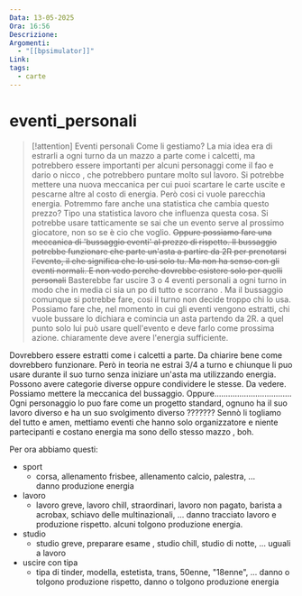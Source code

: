 ```yaml
---
Data: 13-05-2025
Ora: 16:56
Descrizione: 
Argomenti:
  - "[[bpsimulator]]"
Link: 
tags:
  - carte
---
```

# eventi_personali

>[!attention] Eventi personali
>Come li gestiamo? La mia idea era di estrarli a ogni turno da un mazzo a parte come i calcetti, ma potrebbero essere importanti per alcuni personaggi come il fao e dario o nicco , che potrebbero puntare molto sul lavoro.
>Si potrebbe mettere una nuova meccanica per cui puoi scartare le carte uscite e pescarne altre al costo di energia. Però cosi ci vuole parecchia energia. Potremmo fare anche una statistica che cambia questo prezzo?
>Tipo una statistica lavoro che influenza questa cosa. Si potrebbe usare tatticamente se sai che un evento serve al prossimo giocatore, non so se è cio che voglio. ~~Oppure possiamo fare una meccanica di 'bussaggio eventi' al prezzo di rispetto. Il bussaggio potrebbe funzionare che parte un'asta a partire da 2R per prenotarsi l'evento, il che significa che lo usi solo tu. Ma non ha senso con gli eventi normali. E non vedo perche dovrebbe esistere solo per quelli personali~~
>Basterebbe far uscire 3 o 4 eventi personali a ogni turno in modo che in media ci sia un po di tutto e scorrano . Ma il bussaggio comunque si potrebbe fare, cosi il turno non decide troppo chi lo usa. Possiamo fare che, nel momento in cui gli eventi vengono estratti, chi vuole bussare lo dichiara e comincia un asta partendo da 2R. a quel punto solo lui può usare quell'evento e deve farlo come prossima azione. chiaramente deve avere l'energia sufficiente. 

Dovrebbero essere estratti come i calcetti a parte. Da chiarire bene come dovrebbero funzionare.
Però in teoria ne estrai 3/4 a turno e chiunque li puo usare durante il suo turno senza iniziare un'asta ma utilizzando energia. Possono avere categorie diverse oppure condividere le stesse. Da vedere. Possiamo mettere la meccanica del bussaggio.
Oppure..................................
Ogni personaggio lo puo fare come un progetto standard, ognuno ha il suo lavoro diverso e ha un suo svolgimento diverso ???????
Sennò li togliamo del tutto e amen, mettiamo eventi che hanno solo organizzatore e niente partecipanti e costano energia ma sono dello stesso mazzo , boh.

Per ora abbiamo questi:
- sport
  - corsa, allenamento frisbee, allenamento calcio, palestra, ...  
  danno produzione energia
- lavoro
  - lavoro greve, lavoro chill, straordinari, lavoro non pagato, barista a acrobax, schiavo delle multinazionali, ...
  danno tracciato lavoro e produzione rispetto. alcuni tolgono produzione energia.
- studio
  - studio greve, preparare esame , studio chill, studio di notte, ...
  uguali a lavoro
- uscire con tipa
  - tipa di tinder, modella, estetista, trans, 50enne, "18enne", ...
  danno o tolgono produzione rispetto, danno o tolgono produzione energia









